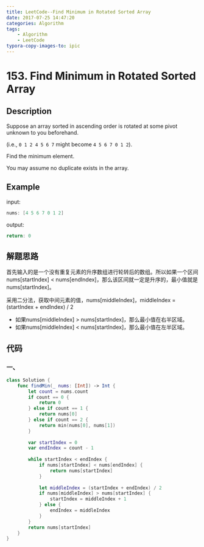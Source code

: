 ```yaml
---
title: LeetCode--Find Minimum in Rotated Sorted Array
date: 2017-07-25 14:47:20
categories: Algorithm
tags:
	- Algorithm
	- LeetCode
typora-copy-images-to: ipic
---
```


# 153. Find Minimum in Rotated Sorted Array

## Description

Suppose an array sorted in ascending order is rotated at some pivot unknown to you beforehand.

(i.e., `0 1 2 4 5 6 7` might become `4 5 6 7 0 1 2`).

Find the minimum element.

You may assume no duplicate exists in the array.

## Example

input:

```swift
nums: [4 5 6 7 0 1 2]
```

output:

```swift
return: 0
```

<!-- more -->

## 解题思路

首先输入的是一个没有重复元素的升序数组进行轮转后的数组。所以如果一个区间nums[startIndex] < nums[endIndex]，那么该区间就一定是升序的，最小值就是nums[startIndex]。

采用二分法，获取中间元素的值，nums[middleIndex]，middleIndex = (startIndex + endIndex) / 2

- 如果nums[middleIndex] > nums[startIndex]，那么最小值在右半区域。
- 如果nums[middleIndex] < nums[startIndex]，那么最小值在左半区域。

## 代码

### 一、

```swift
class Solution {
    func findMin(_ nums: [Int]) -> Int {
        let count = nums.count
        if count == 0 {
            return 0
        } else if count == 1 {
            return nums[0]
        } else if count == 2 {
            return min(nums[0], nums[1])
        }
        
        var startIndex = 0
        var endIndex = count - 1
        
        while startIndex < endIndex {
            if nums[startIndex] < nums[endIndex] {
                return nums[startIndex]
            }
            
            let middleIndex = (startIndex + endIndex) / 2
            if nums[middleIndex] > nums[startIndex] {
                startIndex = middleIndex + 1
            } else {
                endIndex = middleIndex
            }
        }
        return nums[startIndex]
    }
}
```